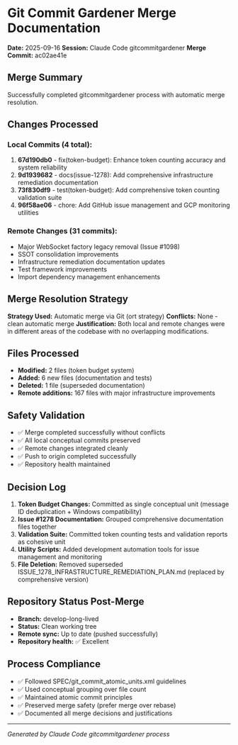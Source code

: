 # Git Commit Gardener Merge Documentation
**Date:** 2025-09-16
**Session:** Claude Code gitcommitgardener
**Merge Commit:** ac02ae41e

## Merge Summary
Successfully completed gitcommitgardener process with automatic merge resolution.

## Changes Processed
### Local Commits (4 total):
1. **67d190db0** - fix(token-budget): Enhance token counting accuracy and system reliability
2. **9d1939682** - docs(issue-1278): Add comprehensive infrastructure remediation documentation
3. **73f830df9** - test(token-budget): Add comprehensive token counting validation suite
4. **96f58ae06** - chore: Add GitHub issue management and GCP monitoring utilities

### Remote Changes (31 commits):
- Major WebSocket factory legacy removal (Issue #1098)
- SSOT consolidation improvements
- Infrastructure remediation documentation updates
- Test framework improvements
- Import dependency management enhancements

## Merge Resolution Strategy
**Strategy Used:** Automatic merge via Git (ort strategy)
**Conflicts:** None - clean automatic merge
**Justification:** Both local and remote changes were in different areas of the codebase with no overlapping modifications.

## Files Processed
- **Modified:** 2 files (token budget system)
- **Added:** 6 new files (documentation and tests)
- **Deleted:** 1 file (superseded documentation)
- **Remote additions:** 167 files with major infrastructure improvements

## Safety Validation
- ✅ Merge completed successfully without conflicts
- ✅ All local conceptual commits preserved
- ✅ Remote changes integrated cleanly
- ✅ Push to origin completed successfully
- ✅ Repository health maintained

## Decision Log
1. **Token Budget Changes:** Committed as single conceptual unit (message ID deduplication + Windows compatibility)
2. **Issue #1278 Documentation:** Grouped comprehensive documentation files together
3. **Validation Suite:** Committed token counting tests and validation reports as cohesive unit
4. **Utility Scripts:** Added development automation tools for issue management and monitoring
5. **File Deletion:** Removed superseded ISSUE_1278_INFRASTRUCTURE_REMEDIATION_PLAN.md (replaced by comprehensive version)

## Repository Status Post-Merge
- **Branch:** develop-long-lived
- **Status:** Clean working tree
- **Remote sync:** Up to date (pushed successfully)
- **Repository health:** ✅ Excellent

## Process Compliance
- ✅ Followed SPEC/git_commit_atomic_units.xml guidelines
- ✅ Used conceptual grouping over file count
- ✅ Maintained atomic commit principles
- ✅ Preserved merge safety (prefer merge over rebase)
- ✅ Documented all merge decisions and justifications

---
*Generated by Claude Code gitcommitgardener process*
